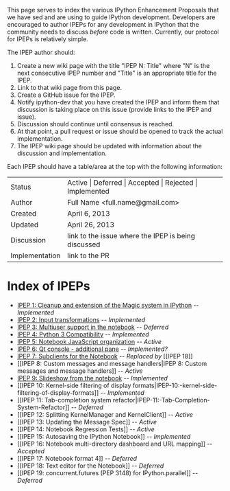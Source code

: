 This page serves to index the various IPython Enhancement Proposals that we have sed and are using to guide IPython development.  Developers are encouraged to author IPEPs for any development in IPython that the community needs to discuss *before* code is written.  Currently, our protocol for IPEPs is relatively simple.  

The IPEP author should:

1. Create a new wiki page with the title "IPEP N: Title" where "N" is the next consecutive IPEP number and "Title" is an appropriate title for the IPEP.
2. Link to that wiki page from this page.
3. Create a GitHub issue for the IPEP.
3. Notify ipython-dev that you have created the IPEP and inform them that discussion is taking place
   on this issue (provide links to the IPEP and issue).
5. Discussion should continue until consensus is reached.
6. At that point, a pull request or issue should be opened to track the actual implementation.
7. The IPEP wiki page should be updated with information about the discussion and implementation.

Each IPEP should have a table/area at the top with the following information:

<table>
<tr><td> Status </td><td> Active | Deferred | Accepted | Rejected | Implemented </td></tr>
<tr><td> Author </td><td> Full Name &lt;full.name@gmail.com&gt;</td></tr>
<tr><td> Created </td><td> April 6, 2013</td></tr>
<tr><td> Updated </td><td> April 26, 2013</td></tr>
<tr><td> Discussion </td><td> link to the issue where the IPEP is being discussed </td></tr>
<tr><td> Implementation </td><td> link to the PR </td></tr>
</table>

# Index of IPEPs

* [IPEP 1: Cleanup and extension of the Magic system in IPython](https://github.com/ipython/ipython/wiki/IPEP-1:-Cleanup-and-extension-of-the-Magic-system-in-IPython) -- *Implemented*
* [IPEP 2: Input transformations](https://github.com/ipython/ipython/wiki/IPEP-2:-Input-transformations) -- *Implemented*
* [IPEP 3: Multiuser support in the notebook](https://github.com/ipython/ipython/wiki/IPEP-3:-Multiuser-support-in-the-notebook) -- *Deferred*
* [IPEP 4: Python 3 Compatibility](https://github.com/ipython/ipython/wiki/IPEP-4:-Python-3-Compatibility) -- *Implemented*
* [IPEP 5: Notebook JavaScript organization](https://github.com/ipython/ipython/wiki/IPEP-5:-Notebook-JavaScript-organization) -- *Active*
* [IPEP 6: Qt console - additional pane](https://github.com/ipython/ipython/wiki/IPEP-6:-Qt-console---additional-pane) -- *Implemented?*
* [IPEP 7: Subclients for the Notebook](https://github.com/ipython/ipython/wiki/IPEP-7:-Subclients-for-the-Notebook) -- *Replaced by* [[IPEP 18]]
* [[IPEP 8: Custom messages and message handlers|IPEP 8: Custom messages and message handlers]] -- *Active*
* [IPEP 9: Slideshow from the notebook](https://github.com/ipython/ipython/wiki/IPEP-9:-Slideshow-from-the-notebook) --
*Implemented*
* [[IPEP 10: Kernel-side filtering of display formats|IPEP-10:-kernel-side-filtering-of-display-formats]] -- *Implemented*
* [[IPEP 11: Tab-completion system refactor|IPEP-11:-Tab-Completion-System-Refactor]] -- *Deferred*
* [[IPEP 12: Splitting KernelManager and KernelClient]] -- *Active*
* [[IPEP 13: Updating the Message Spec]] -- *Active*
* [[IPEP 14: Notebook Regression Tests]] -- *Active*
* [[IPEP 15: Autosaving the IPython Notebook]] -- *Implemented*
* [[IPEP 16: Notebook multi-directory dashboard and URL mapping]] -- *Accepted*
* [[IPEP 17: Notebook format 4]] -- *Deferred*
* [[IPEP 18: Text editor for the Notebook]] -- *Deferred*
* [[IPEP 19: concurrent.futures (PEP 3148) for IPython.parallel]] -- *Deferred*